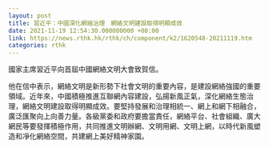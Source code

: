 ```yaml
---
layout: post
title: 習近平：中國深化網絡治理　網絡文明建設取得明顯成效
date: 2021-11-19 12:54:30.000000000 +08:00
link: https://news.rthk.hk/rthk/ch/component/k2/1620548-20211119.htm
categories: rthk
---
```


國家主席習近平向首屆中國網絡文明大會致賀信。

他在信中表示，網絡文明是新形勢下社會文明的重要內容，是建設網絡強國的重要領域。近年來，中國積極推進互聯網內容建設，弘揚新風正氣，深化網絡生態治理，網絡文明建設取得明顯成效。要堅持發展和治理相統一、網上和網下相融合，廣泛匯聚向上向善力量。各級黨委和政府要擔當責任，網絡平台、社會組織、廣大網民等要發揮積極作用，共同推進文明辦網、文明用網、文明上網，以時代新風塑造和凈化網絡空間，共建網上美好精神家園。
